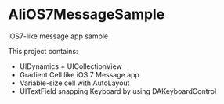 AIiOS7MessageSample
===================

iOS7-like message app sample

This project contains:
- UIDynamics + UICollectionView
- Gradient Cell like iOS 7 Message app
- Variable-size cell with AutoLayout
- UITextField snapping Keyboard by using DAKeyboardControl
